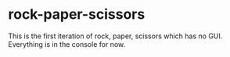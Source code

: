 # rock-paper-scissors

This is the first iteration of rock, paper, scissors which has no GUI. Everything is in the console for now.